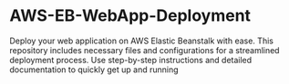 # AWS-EB-WebApp-Deployment
Deploy your web application on AWS Elastic Beanstalk with ease. This repository includes necessary files and configurations for a streamlined deployment process. Use step-by-step instructions and detailed documentation to quickly get up and running
